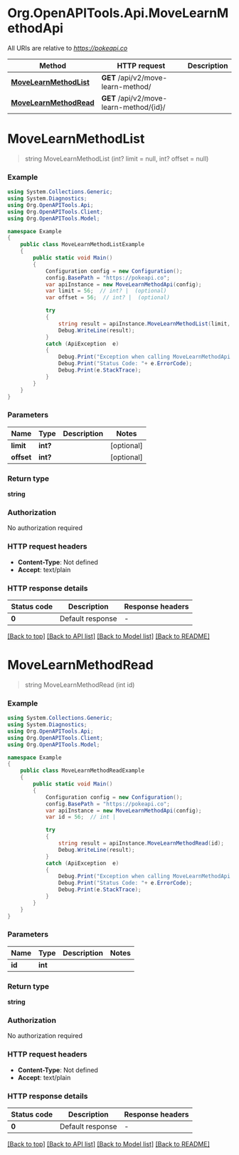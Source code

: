 # Org.OpenAPITools.Api.MoveLearnMethodApi

All URIs are relative to *https://pokeapi.co*

Method | HTTP request | Description
------------- | ------------- | -------------
[**MoveLearnMethodList**](MoveLearnMethodApi.md#movelearnmethodlist) | **GET** /api/v2/move-learn-method/ | 
[**MoveLearnMethodRead**](MoveLearnMethodApi.md#movelearnmethodread) | **GET** /api/v2/move-learn-method/{id}/ | 


<a name="movelearnmethodlist"></a>
# **MoveLearnMethodList**
> string MoveLearnMethodList (int? limit = null, int? offset = null)



### Example
```csharp
using System.Collections.Generic;
using System.Diagnostics;
using Org.OpenAPITools.Api;
using Org.OpenAPITools.Client;
using Org.OpenAPITools.Model;

namespace Example
{
    public class MoveLearnMethodListExample
    {
        public static void Main()
        {
            Configuration config = new Configuration();
            config.BasePath = "https://pokeapi.co";
            var apiInstance = new MoveLearnMethodApi(config);
            var limit = 56;  // int? |  (optional) 
            var offset = 56;  // int? |  (optional) 

            try
            {
                string result = apiInstance.MoveLearnMethodList(limit, offset);
                Debug.WriteLine(result);
            }
            catch (ApiException  e)
            {
                Debug.Print("Exception when calling MoveLearnMethodApi.MoveLearnMethodList: " + e.Message );
                Debug.Print("Status Code: "+ e.ErrorCode);
                Debug.Print(e.StackTrace);
            }
        }
    }
}
```

### Parameters

Name | Type | Description  | Notes
------------- | ------------- | ------------- | -------------
 **limit** | **int?**|  | [optional] 
 **offset** | **int?**|  | [optional] 

### Return type

**string**

### Authorization

No authorization required

### HTTP request headers

 - **Content-Type**: Not defined
 - **Accept**: text/plain


### HTTP response details
| Status code | Description | Response headers |
|-------------|-------------|------------------|
| **0** | Default response |  -  |

[[Back to top]](#) [[Back to API list]](../README.md#documentation-for-api-endpoints) [[Back to Model list]](../README.md#documentation-for-models) [[Back to README]](../README.md)

<a name="movelearnmethodread"></a>
# **MoveLearnMethodRead**
> string MoveLearnMethodRead (int id)



### Example
```csharp
using System.Collections.Generic;
using System.Diagnostics;
using Org.OpenAPITools.Api;
using Org.OpenAPITools.Client;
using Org.OpenAPITools.Model;

namespace Example
{
    public class MoveLearnMethodReadExample
    {
        public static void Main()
        {
            Configuration config = new Configuration();
            config.BasePath = "https://pokeapi.co";
            var apiInstance = new MoveLearnMethodApi(config);
            var id = 56;  // int | 

            try
            {
                string result = apiInstance.MoveLearnMethodRead(id);
                Debug.WriteLine(result);
            }
            catch (ApiException  e)
            {
                Debug.Print("Exception when calling MoveLearnMethodApi.MoveLearnMethodRead: " + e.Message );
                Debug.Print("Status Code: "+ e.ErrorCode);
                Debug.Print(e.StackTrace);
            }
        }
    }
}
```

### Parameters

Name | Type | Description  | Notes
------------- | ------------- | ------------- | -------------
 **id** | **int**|  | 

### Return type

**string**

### Authorization

No authorization required

### HTTP request headers

 - **Content-Type**: Not defined
 - **Accept**: text/plain


### HTTP response details
| Status code | Description | Response headers |
|-------------|-------------|------------------|
| **0** | Default response |  -  |

[[Back to top]](#) [[Back to API list]](../README.md#documentation-for-api-endpoints) [[Back to Model list]](../README.md#documentation-for-models) [[Back to README]](../README.md)

